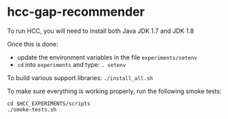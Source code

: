 # hcc-gap-recommender

To run HCC, you will need to install both Java JDK 1.7 and JDK 1.8

Once this is done:
* update the environment variables in the file `experiments/setenv`
* `cd` into `experiments` and type: ```. setenv```

To build various support libraries:
```./install_all.sh```

To make sure everything is working properly, run the following smoke tests:
```
cd $HCC_EXPERIMENTS/scripts
./smoke-tests.sh
```
